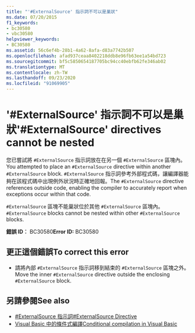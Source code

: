 ```yaml
---
title: "'#ExternalSource' 指示詞不可以是巢狀"
ms.date: 07/20/2015
f1_keywords:
- bc30580
- vbc30580
helpviewer_keywords:
- BC30580
ms.assetid: 56c6ef4b-28b1-4a62-8afa-d83a7742b507
ms.openlocfilehash: afad937ceaa8402218ddb8e96fb63ee1a54bd723
ms.sourcegitcommit: bf5c5850654187705bc94cc40ebfb62fe346ab02
ms.translationtype: MT
ms.contentlocale: zh-TW
ms.lasthandoff: 09/23/2020
ms.locfileid: "91069905"
---
```

# <a name="externalsource-directives-cannot-be-nested"></a><span data-ttu-id="8b1ae-102">'#ExternalSource' 指示詞不可以是巢狀</span><span class="sxs-lookup"><span data-stu-id="8b1ae-102">'#ExternalSource' directives cannot be nested</span></span>

<span data-ttu-id="8b1ae-103">您已嘗試將 `#ExternalSource` 指示詞放在在另一個 `#ExternalSource` 區塊內。</span><span class="sxs-lookup"><span data-stu-id="8b1ae-103">You attempted to place an `#ExternalSource` directive within another `#ExternalSource` block.</span></span> <span data-ttu-id="8b1ae-104">`#ExternalSource` 指示詞參考外部程式碼，讓編譯器能夠在該程式碼中出現例外狀況時正確地回報。</span><span class="sxs-lookup"><span data-stu-id="8b1ae-104">The `#ExternalSource` directive references outside code, enabling the compiler to accurately report when exceptions occur within that code.</span></span>  
  
 <span data-ttu-id="8b1ae-105">`#ExternalSource` 區塊不能巢狀位於其他 `#ExternalSource` 區塊內。</span><span class="sxs-lookup"><span data-stu-id="8b1ae-105">`#ExternalSource` blocks cannot be nested within other `#ExternalSource` blocks.</span></span>  
  
 <span data-ttu-id="8b1ae-106">**錯誤 ID︰** BC30580</span><span class="sxs-lookup"><span data-stu-id="8b1ae-106">**Error ID:** BC30580</span></span>  
  
## <a name="to-correct-this-error"></a><span data-ttu-id="8b1ae-107">更正這個錯誤</span><span class="sxs-lookup"><span data-stu-id="8b1ae-107">To correct this error</span></span>  
  
- <span data-ttu-id="8b1ae-108">請將內部 `#ExternalSource` 指示詞移到結束的 `#ExternalSource` 區塊之外。</span><span class="sxs-lookup"><span data-stu-id="8b1ae-108">Move the inner `#ExternalSource` directive outside the enclosing `#ExternalSource` block.</span></span>  
  
## <a name="see-also"></a><span data-ttu-id="8b1ae-109">另請參閱</span><span class="sxs-lookup"><span data-stu-id="8b1ae-109">See also</span></span>

- [<span data-ttu-id="8b1ae-110">#ExternalSource 指示詞</span><span class="sxs-lookup"><span data-stu-id="8b1ae-110">#ExternalSource Directive</span></span>](../language-reference/directives/externalsource-directive.md)
- [<span data-ttu-id="8b1ae-111">Visual Basic 中的條件式編譯</span><span class="sxs-lookup"><span data-stu-id="8b1ae-111">Conditional compilation in Visual Basic</span></span>](../programming-guide/program-structure/conditional-compilation.md)
